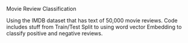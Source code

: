 Movie Review Classification

Using the IMDB dataset that has text of 50,000 movie reviews.
Code includes stuff from Train/Test Split to using word vector Embedding to classify positive and negative reviews. 

